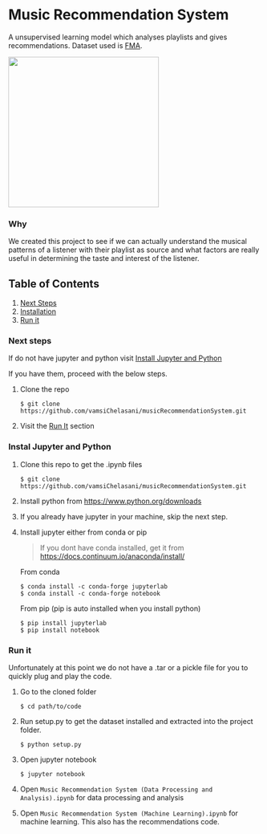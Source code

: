 # Music Recommendation System
A unsupervised learning model which analyses playlists and gives recommendations. Dataset used is <a href="https://github.com/mdeff/fma#data">FMA</a>.


<img width="300px" src="https://media.giphy.com/media/tqfS3mgQU28ko/giphy.gif" />

### Why
We created this project to see if we can actually understand the musical patterns of a listener with their playlist as source and what factors are really useful in determining the taste and interest of the listener.

## Table of Contents
1. [Next Steps](https://github.com/vamsiChelasani/musicRecommendationSystem#next-steps)
2. [Installation](https://github.com/vamsiChelasani/musicRecommendationSystem#instal-jupyter-and-python)
3. [Run it](https://github.com/vamsiChelasani/musicRecommendationSystem#run-it)

### Next steps
If do not have jupyter and python visit [Install Jupyter and Python](https://github.com/vamsiChelasani/musicRecommendationSystem#instal-jupyter-and-python)

If you have them, proceed with the below steps.

1. Clone the repo 

   ```shell
   $ git clone https://github.com/vamsiChelasani/musicRecommendationSystem.git
   ````
2. Visit the [Run It](https://github.com/vamsiChelasani/musicRecommendationSystem#run-it) section

### Instal Jupyter and Python
1. Clone this repo to get the .ipynb files
   ```shell
   $ git clone https://github.com/vamsiChelasani/musicRecommendationSystem.git
   ```
2. Install python from <a href="https://www.python.org/downloads/"/>https://www.python.org/downloads</a>

3. If you already have jupyter in your machine, skip the next step.

4. Install jupyter either from conda or pip
    
   >If you dont have conda installed, get it from <a href="https://docs.continuum.io/anaconda/install/">https://docs.continuum.io/anaconda/install/</a>
   
   From conda  
    ```shell 
    $ conda install -c conda-forge jupyterlab
    $ conda install -c conda-forge notebook
    ```
    From pip (pip is auto installed when you install python)
    ```shell 
    $ pip install jupyterlab
    $ pip install notebook
    ```

### Run it
Unfortunately at this point we do not have a .tar or a pickle file for you to quickly plug and play the code.

1. Go to the cloned folder

   ```shell
   $ cd path/to/code
   ```
2. Run setup.py to get the dataset installed and extracted into the project folder.
   
   ```shell
   $ python setup.py
   ```

3. Open jupyter notebook

   ```shell
   $ jupyter notebook
   ```
 
3. Open `Music Recommendation System (Data Processing and Analysis).ipynb` for data processing and analysis
4. Open `Music Recommendation System (Machine Learning).ipynb` for machine learning. This also has the recommendations code.
